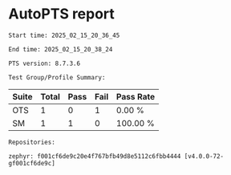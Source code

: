 # AutoPTS report

    Start time: 2025_02_15_20_36_45

    End time: 2025_02_15_20_38_24

    PTS version: 8.7.3.6
    
    Test Group/Profile Summary: 
|  Suite  | Total | Pass | Fail | Pass Rate|
|---------|-------|------|------|----------|
|OTS      |1      |0     |1     |   0.00 % |
|SM       |1      |1     |0     | 100.00 % |

    Repositories:

	zephyr: f001cf6de9c20e4f767bfb49d8e5112c6fbb4444 [v4.0.0-72-gf001cf6de9c]
